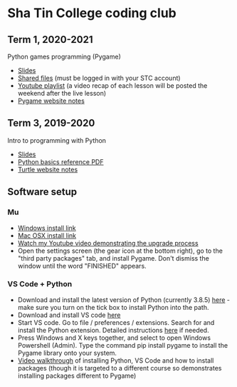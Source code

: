 # Sha Tin College coding club

## Term 1, 2020-2021

Python games programming (Pygame) 

* [Slides](https://docs.google.com/presentation/d/15wNYVzeBw1qGoASlwGHBJvKgqGSufp08lTziuVXDGFU/view)
* [Shared files](https://drive.google.com/drive/folders/12moRHNkbM52jgOQtsfMnO8cH5_cJTHvr?usp=sharing) (must be logged in with your STC account)
* [Youtube playlist](https://www.youtube.com/playlist?list=PLM-syYolLbsz5paY9gafMzMpWgv-h4ac6) (a video recap of each lesson will be posted the weekend after the live lesson)
* [Pygame website notes](https://pbaumgarten.com/python/pygame.html)

## Term 3, 2019-2020

Intro to programming with Python

* [Slides](https://docs.google.com/presentation/d/1auaxg0y9F9mICePAL5WdUbcWmCHZANhwYRi5jlrppEY/view)
* [Python basics reference PDF](https://pbaumgarten.com/python/000-python-basics-reference.pdf)
* [Turtle website notes](https://pbaumgarten.com/python/turtle.html)

## Software setup

### Mu

* [Windows install link](https://github.com/mu-editor/mu/releases/download/1.1.0-alpha.2/mu-editor_1.1.0-alpha.2_win64.exe)
* [Mac OSX install link](https://github.com/mu-editor/mu/releases/download/1.1.0-alpha.2/mu-editor_1.1.0-alpha.2_osx.dmg)
* [Watch my Youtube video demonstrating the upgrade process](https://www.youtube.com/watch?v=gf_q9N6HjOk&t=210s)
* Open the settings screen (the gear icon at the bottom right), go to the "third party packages" tab, and install Pygame. Don't dismiss the window until the word "FINISHED" appears.

### VS Code + Python

* Download and install the latest version of Python (currently 3.8.5) [here](https://www.python.org/downloads/) - make sure you turn on the tick box to install Python into the path.
* Download and install VS code [here](https://code.visualstudio.com/download)
* Start VS code. Go to file / preferences / extensions. Search for and install the Python extension. Detailed instructions [here](https://marketplace.visualstudio.com/items?itemName=ms-python.python) if needed.
* Press Windows and X keys together, and select to open Windows Powershell (Admin). Type the command pip install pygame to install the Pygame library onto your system.
* [Video walkthrough](https://www.youtube.com/watch?v=Lj_mHL3EA_Y) of installing Python, VS Code and how to install packages (though it is targeted to a different course so demonstrates installing packages different to Pygame)


